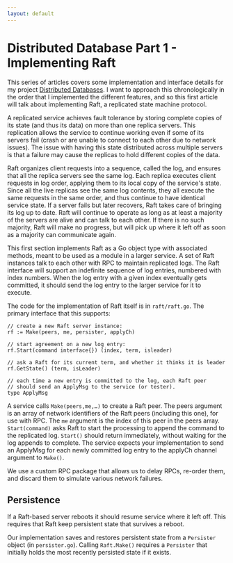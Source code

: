 ```yaml
---
layout: default
---
```


# Distributed Database Part 1 - Implementing Raft

This series of articles covers some implementation and interface details for my project [Distributed Databases](https://github.com/Aryan77/distributed-database). I want to approach this chronologically in the order that I implemented the different features, and so this first article will talk about implementing Raft, a replicated state machine protocol. 

A replicated service achieves fault tolerance by storing complete copies of its state (and thus its data) on more than one replica servers. This replication allows the service to continue working even if some of its servers fail (crash or are unable to connect to each other due to network issues). The issue with having this state distributed across multiple servers is that a failure may cause the replicas to hold different copies of the data.

Raft organizes client requests into a sequence, called the log, and ensures that all the replica servers see the same log. Each replica executes client requests in log order, applying them to its local copy of the service's state. Since all the live replicas see the same log contents, they all execute the same requests in the same order, and thus continue to have identical service state. If a server fails but later recovers, Raft takes care of bringing its log up to date. Raft will continue to operate as long as at least a majority of the servers are alive and can talk to each other. If there is no such majority, Raft will make no progress, but will pick up where it left off as soon as a majority can communicate again.

This first section implements Raft as a Go object type with associated methods, meant to be used as a module in a larger service. A set of Raft instances talk to each other with RPC to maintain replicated logs. The Raft interface will support an indefinite sequence of log entries, numbered with index numbers. When the log entry with a given index eventually gets committed, it should send the log entry to the larger service for it to execute.

The code for the implementation of Raft itself is in `raft/raft.go`. The primary interface that this supports:

```
// create a new Raft server instance:
rf := Make(peers, me, persister, applyCh)

// start agreement on a new log entry:
rf.Start(command interface{}) (index, term, isleader)

// ask a Raft for its current term, and whether it thinks it is leader
rf.GetState() (term, isLeader)

// each time a new entry is committed to the log, each Raft peer
// should send an ApplyMsg to the service (or tester).
type ApplyMsg
```

A service calls `Make(peers,me,…)` to create a Raft peer. The peers argument is an array of network identifiers of the Raft peers (including this one), for use with RPC. The `me` argument is the index of this peer in the peers array. `Start(command)` asks Raft to start the processing to append the command to the replicated log. `Start()` should return immediately, without waiting for the log appends to complete. The service expects your implementation to send an ApplyMsg for each newly committed log entry to the applyCh channel argument to `Make()`.

We use a custom RPC package that allows us to delay RPCs, re-order them, and discard them to simulate various network failures.

## Persistence

If a Raft-based server reboots it should resume service where it left off. This requires that Raft keep persistent state that survives a reboot.

Our implementation saves and restores persistent state from a `Persister` object (in `persister.go`). Calling `Raft.Make()` requires a `Persister` that initially holds the most recently persisted state if it exists.